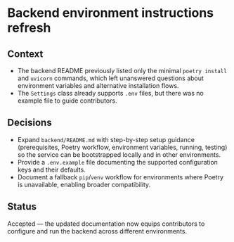 # Backend environment instructions refresh

## Context
- The backend README previously listed only the minimal `poetry install` and `uvicorn` commands, which left unanswered questions about environment variables and alternative installation flows.
- The `Settings` class already supports `.env` files, but there was no example file to guide contributors.

## Decisions
- Expand `backend/README.md` with step-by-step setup guidance (prerequisites, Poetry workflow, environment variables, running, testing) so the service can be bootstrapped locally and in other environments.
- Provide a `.env.example` file documenting the supported configuration keys and their defaults.
- Document a fallback `pip`/`venv` workflow for environments where Poetry is unavailable, enabling broader compatibility.

## Status
Accepted — the updated documentation now equips contributors to configure and run the backend across different environments.
